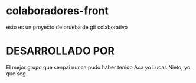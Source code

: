# colaboradores-front
esto es un proyecto de prueba de git colaborativo

# DESARROLLADO POR
El mejor grupo que senpai nunca pudo haber tenido
Aca yo Lucas Nieto, yo que seg